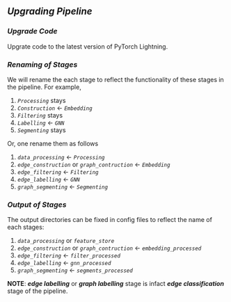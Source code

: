 ## _Upgrading Pipeline_

### _Upgrade Code_

Upgrate code to the latest version of PyTorch Lightning.


### _Renaming of Stages_

We will rename the each stage to reflect the functionality of these stages in the pipeline. For example,

1. _`Processing`_ stays
2. _`Construction`_ $\leftarrow$ _`Embedding`_
3. _`Filtering`_ stays
4. _`Labelling`_ $\leftarrow$ _`GNN`_
5. _`Segmenting`_ stays


Or, one rename them as follows

1. _`data_processing`_ $\leftarrow$ _`Processing`_ 
2. _`edge_construction`_ or _`graph_contruction`_ $\leftarrow$ _`Embedding`_
3. _`edge_filtering`_ $\leftarrow$ _`Filtering`_
4. _`edge_labelling`_ $\leftarrow$ _`GNN`_
5. _`graph_segmenting`_ $\leftarrow$ _`Segmenting`_  


### _Output of Stages_

The output directories can be fixed in config files to reflect the name of each stages:

1. _`data_processing`_ or _`feature_store`_
2. _`edge_construction`_ or _`graph_contruction`_ $\leftarrow$ _`embedding_processed`_
3. _`edge_filtering`_ $\leftarrow$ _`filter_processed`_
4. _`edge_labelling`_ $\leftarrow$ _`gnn_processed`_
5. _`graph_segmenting`_ $\leftarrow$ _`segments_processed`_


**NOTE**: _**edge labelling**_ or _**graph labelling**_ stage is infact **_edge classification_** stage of the pipeline.